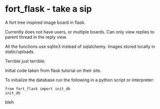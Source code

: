 fort_flask - take a sip
==========
A fort tree inspired image board in flask.

Currently does not have users, or multiple boards. Can only view replies to 
parent thread in the reply view.

All the functions use sqlite3 instead of sqlalchemy. Images stored locally in static/uploads.

Terrible just terrible.

Initial code taken from flask tutorial on their site.

To initialize the database run the following in a python script or interpreter:

    from fort_flask import init_db
    init_db

bleh
